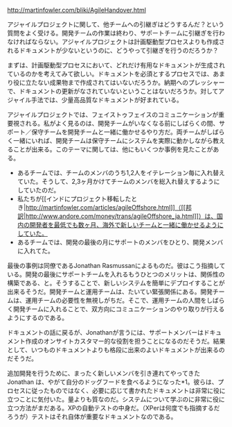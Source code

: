 http://martinfowler.com/bliki/AgileHandover.html

アジャイルプロジェクトに関して、他チームへの引継ぎはどうするんだ？という質問をよく受ける。開発チームの作業は終わり、サポートチームに引継ぎを行わなければならない。アジャイルプロジェクトは計画駆動型プロセスよりも作成されるドキュメントが少ないというのに、どうやって引継ぎを行うのだろうか？

まずは、計画駆動型プロセスにおいて、どれだけ有用なドキュメントが生成されているのかを考えてみて欲しい。ドキュメントを必須とするプロセスでは、あまり役に立たない成果物まで作成されてはいないだろうか。納期へのプレッシャーで、ドキュメントの更新がなされていないということはないだろうか。対してアジャイル手法では、少量高品質なドキュメントが好まれている。

アジャイルプロジェクトでは、フェイストゥフェイスのコミュニケーションが重要視される。私がよく見るのは、開発チームがいなくなる前にしばらくの間、サポート／保守チームを開発チームと一緒に働かせるやり方だ。両チームがしばらく一緒にいれば、開発チームは保守チームにシステムを実際に動かしながら教えることが出来る。このテーマに関しては、他にもいくつか事例を見たことがある。

* あるチームでは、チームのメンバのうち1,2人をイテレーション毎に入れ替えていた。そうして、2,3ヶ月かけてチームのメンバを総入れ替えするようにしていたのだ。
* 私たちが[[インドにプロジェクト移転したとき|http://martinfowler.com/articles/agileOffshore.html]]（[[邦訳|http://www.andore.com/money/trans/agileOffshore_ja.html]]）は、国内の開発者を最低でも数ヶ月、海外で新しいチームと一緒に働かせるようにしていた。
* あるチームでは、開発の最後の月にサポートのメンバをひとり、開発メンバに入れてた。

最後の事例は同僚であるJonathan Rasmussanによるものだ。彼はこう指摘している。開発の最後にサポートチームを入れるもうひとつのメリットは、関係性の構築である、と。そうすることで、新しいシステムを簡単にデプロイすることが出来るそうだ。開発チームと運用チームは、たいてい緊張関係にある。開発チームは、運用チームの必要性を無視しがちだ。そこで、運用チームの人間をしばらく開発チームに入れることで、双方向にコミュニケーションのやり取りが行えるようにするのである。

ドキュメントの話に戻るが、Jonathanが言うには、サポートメンバーはドキュメント作成のオンサイトカスタマー的な役割を担うことになるのだそうだ。結果として、いつものドキュメントよりも格段に出来のよいドキュメントが出来るのだそうだ。

追加開発を行うために、まったく新しいメンバを引き連れてやってきた Jonathan は、やがて自分のドッグフードを食べるようになった*1。彼らは、プロセスに従ったものではなく、必要に応じて書かれたドキュメントは非常に役に立つことに気付いた。量よりも質なのだ。システムについて学ぶのに非常に役に立つ方法がまだある。XPの自動テストの中身だ。（XPerは何度でも指摘するだろうが）テストはそれ自体が重要なドキュメントなのである。
